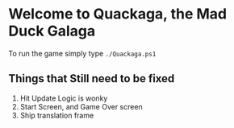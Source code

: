 # Welcome to Quackaga, the Mad Duck Galaga

To run the game simply type
```./Quackaga.ps1```

## Things that Still need to be fixed

1. Hit Update Logic is wonky
2. Start Screen, and Game Over screen
3. Ship translation frame